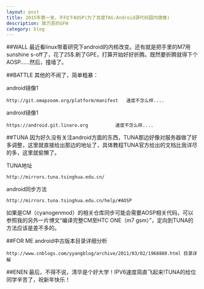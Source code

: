 ```yaml
---
layout: post
title: 2015年第一发，不FQ下AOSP(为了百度TAG:Android源代码国内镜像)
description: 致万恶的GFW
category: blog
---
```


##WALL
最近看linux带着研究下android的内核改变。还有就是把手里的M7用sunshine s-off了，花了25$.刷了GPE，打算开始好好折腾。既然要折腾就得下个AOSP……然后，撞墙了。

##BATTLE
其他的不闹了，简单粗暴：

android镜像1

	http://git.omapzoom.org/platform/manifest   速度不怎么样....

android镜像1

	https://android.git.linaro.org		    速度不怎么样....


##TUNA
因为好久没有关注android方面的东西，TUNA那边好像对服务器做了好多调整，这里就直接给出那边的地址了，具体教程TUNA官方给出的文档比我详尽的多，这里就偷懒了。

TUNA地址

	http://mirrors.tuna.tsinghua.edu.cn/

android同步方法

	http://mirrors.tuna.tsinghua.edu.cn/help/#AOSP

如果是CM（cyanogenmod）的相关仓库同步可能会需要AOSP相关代码，可以参照我的另外一片博文“编译完整CM至HTC ONE（m7 gsm）”，定向到TUNA的方法应该是差不多的。


##FOR ME
android中古版本目录详细分析

	http://www.cnblogs.com/yyangblog/archive/2011/03/02/1968880.html 目录详解

##ENEN
最后，不得不说，清华是个好大学！IPV6速度简直飞起来!TUNA的给位同学辛苦了，祝新年快乐！
